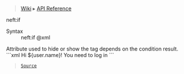 > [Wiki](Home) ▸ [API Reference](API-Reference)

neft:if
<dl><dt>Syntax</dt><dd>neft:if @xml</dd></dl>
Attribute used to hide or show the tag depends on the condition result.
```xml
<span neft:if="${user.isLogged}">Hi ${user.name}!</span>
<span neft:else>You need to log in</span>
```

> [`Source`](/Neft-io/neft/tree/master/src/document/file/parse/conditions.litcoffee#neftif-xml)

